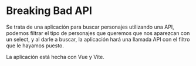 <h1> Breaking Bad API </h1>

<p> Se trata de una aplicación para buscar personajes utilizando una API, podemos filtrar el tipo de personajes que queremos que nos aparezcan con un select, y al darle a buscar, la aplicación hará una llamada API con el filtro que le hayamos puesto. </p>

<p> La aplicación está hecha con Vue y Vite. </p>
